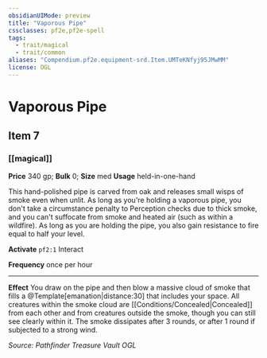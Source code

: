 ```yaml
---
obsidianUIMode: preview
title: "Vaporous Pipe"
cssclasses: pf2e,pf2e-spell
tags:
  - trait/magical
  - trait/common
aliases: "Compendium.pf2e.equipment-srd.Item.UMTeKNfyj95JMwMM"
license: OGL
---
```

# Vaporous Pipe
## Item 7
### [[magical]]


**Price** 340 gp; 
**Bulk** 0; **Size** med
**Usage** held-in-one-hand

This hand-polished pipe is carved from oak and releases small wisps of smoke even when unlit. As long as you're holding a vaporous pipe, you don't take a circumstance penalty to Perception checks due to thick smoke, and you can't suffocate from smoke and heated air (such as within a wildfire). As long as you are holding the pipe, you also gain resistance to fire equal to half your level.

**Activate** `pf2:1` Interact

**Frequency** once per hour

* * *

**Effect** You draw on the pipe and then blow a massive cloud of smoke that fills a @Template\[emanation|distance:30\] that includes your space. All creatures within the smoke cloud are [[Conditions/Concealed|Concealed]] from each other and from creatures outside the smoke, though you can still see clearly within it. The smoke dissipates after 3 rounds, or after 1 round if subjected to a strong wind.

*Source: Pathfinder Treasure Vault*
*OGL*